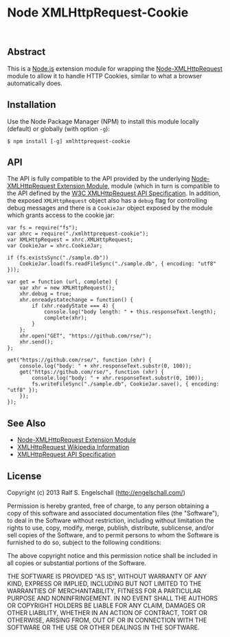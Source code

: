 
Node XMLHttpRequest-Cookie
==========================

<p/>
<img src="https://nodei.co/npm/xmlhttprequest-cookie.png?downloads=true&stars=true" alt=""/>

<p/>
<img src="https://david-dm.org/rse/node-xmlhttprequest-cookie.png" alt=""/>

Abstract
--------

This is a [Node.js](http://nodejs.org/) extension module for wrapping
the [Node-XMLHttpRequest](https://github.com/driverdan/node-XMLHttpRequest)
module to allow it to handle HTTP Cookies, similar to what a browser
automatically does.

Installation
------------

Use the Node Package Manager (NPM) to install this module
locally (default) or globally (with option `-g`):

    $ npm install [-g] xmlhttprequest-cookie

API
---

The API is fully compatible to the API provided by the underlying
[Node-XMLHttpRequest Extension Module](https://github.com/driverdan/node-XMLHttpRequest),
module (which in turn is compatible to the API defined by the
[W3C XMLHttpRequest API Specification](http://www.w3.org/TR/XMLHttpRequest/).
In addition, the exposed `XMLHttpRequest` object also has a 
`debug` flag for controlling debug messages and there is a `CookieJar` object exposed by the module which
grants access to the cookie jar:

    var fs = require("fs");
    var xhrc = require("./xmlhttprequest-cookie");
    var XMLHttpRequest = xhrc.XMLHttpRequest;
    var CookieJar = xhrc.CookieJar;

    if (fs.existsSync("./sample.db"))
        CookieJar.load(fs.readFileSync("./sample.db", { encoding: "utf8" }));

    var get = function (url, complete) {
        var xhr = new XMLHttpRequest();
        xhr.debug = true;
        xhr.onreadystatechange = function() {
            if (xhr.readyState === 4) {
                console.log("body length: " + this.responseText.length);
                complete(xhr);
            }
        };
        xhr.open("GET", "https://github.com/rse/");
        xhr.send();
    };

    get("https://github.com/rse/", function (xhr) {
        console.log("body: " + xhr.responseText.substr(0, 100));
        get("https://github.com/rse/", function (xhr) {
            console.log("body: " + xhr.responseText.substr(0, 100));
            fs.writeFileSync("./sample.db", CookieJar.save(), { encoding: "utf8" });
        });
    });

See Also
--------

- [Node-XMLHttpRequest Extension Module](https://github.com/driverdan/node-XMLHttpRequest)
- [XMLHttpRequest Wikipedia Information](http://en.wikipedia.org/wiki/XMLHttpRequest)
- [XMLHttpRequest API Specification](http://www.w3.org/TR/XMLHttpRequest/)

License
-------

Copyright (c) 2013 Ralf S. Engelschall (http://engelschall.com/)

Permission is hereby granted, free of charge, to any person obtaining
a copy of this software and associated documentation files (the
"Software"), to deal in the Software without restriction, including
without limitation the rights to use, copy, modify, merge, publish,
distribute, sublicense, and/or sell copies of the Software, and to
permit persons to whom the Software is furnished to do so, subject to
the following conditions:

The above copyright notice and this permission notice shall be included
in all copies or substantial portions of the Software.

THE SOFTWARE IS PROVIDED "AS IS", WITHOUT WARRANTY OF ANY KIND,
EXPRESS OR IMPLIED, INCLUDING BUT NOT LIMITED TO THE WARRANTIES OF
MERCHANTABILITY, FITNESS FOR A PARTICULAR PURPOSE AND NONINFRINGEMENT.
IN NO EVENT SHALL THE AUTHORS OR COPYRIGHT HOLDERS BE LIABLE FOR ANY
CLAIM, DAMAGES OR OTHER LIABILITY, WHETHER IN AN ACTION OF CONTRACT,
TORT OR OTHERWISE, ARISING FROM, OUT OF OR IN CONNECTION WITH THE
SOFTWARE OR THE USE OR OTHER DEALINGS IN THE SOFTWARE.

